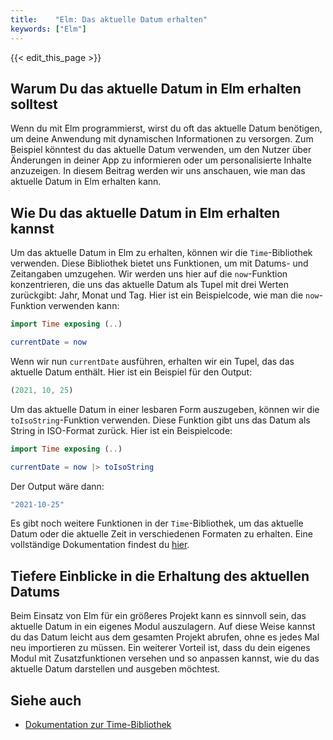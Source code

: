 ```yaml
---
title:    "Elm: Das aktuelle Datum erhalten"
keywords: ["Elm"]
---
```


{{< edit_this_page >}}

## Warum Du das aktuelle Datum in Elm erhalten solltest
Wenn du mit Elm programmierst, wirst du oft das aktuelle Datum benötigen, um deine Anwendung mit dynamischen Informationen zu versorgen. Zum Beispiel könntest du das aktuelle Datum verwenden, um den Nutzer über Änderungen in deiner App zu informieren oder um personalisierte Inhalte anzuzeigen. In diesem Beitrag werden wir uns anschauen, wie man das aktuelle Datum in Elm erhalten kann.

## Wie Du das aktuelle Datum in Elm erhalten kannst
Um das aktuelle Datum in Elm zu erhalten, können wir die `Time`-Bibliothek verwenden. Diese Bibliothek bietet uns Funktionen, um mit Datums- und Zeitangaben umzugehen. Wir werden uns hier auf die `now`-Funktion konzentrieren, die uns das aktuelle Datum als Tupel mit drei Werten zurückgibt: Jahr, Monat und Tag. Hier ist ein Beispielcode, wie man die `now`-Funktion verwenden kann:

```Elm
import Time exposing (..)

currentDate = now
```

Wenn wir nun `currentDate` ausführen, erhalten wir ein Tupel, das das aktuelle Datum enthält. Hier ist ein Beispiel für den Output:

```Elm
(2021, 10, 25)
```

Um das aktuelle Datum in einer lesbaren Form auszugeben, können wir die `toIsoString`-Funktion verwenden. Diese Funktion gibt uns das Datum als String in ISO-Format zurück. Hier ist ein Beispielcode:

```Elm
import Time exposing (..)

currentDate = now |> toIsoString
```

Der Output wäre dann:

```Elm
"2021-10-25"
```

Es gibt noch weitere Funktionen in der `Time`-Bibliothek, um das aktuelle Datum oder die aktuelle Zeit in verschiedenen Formaten zu erhalten. Eine vollständige Dokumentation findest du <a href="https://package.elm-lang.org/packages/elm/time/latest/">hier</a>.

## Tiefere Einblicke in die Erhaltung des aktuellen Datums
Beim Einsatz von Elm für ein größeres Projekt kann es sinnvoll sein, das aktuelle Datum in ein eigenes Modul auszulagern. Auf diese Weise kannst du das Datum leicht aus dem gesamten Projekt abrufen, ohne es jedes Mal neu importieren zu müssen. Ein weiterer Vorteil ist, dass du dein eigenes Modul mit Zusatzfunktionen versehen und so anpassen kannst, wie du das aktuelle Datum darstellen und ausgeben möchtest.

## Siehe auch
- <a href="https://package.elm-lang.org/packages/elm/time/latest/">Dokumentation zur Time-Bibliothek</a>